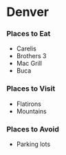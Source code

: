 # Denver

### Places to Eat
- Carelis
- Brothers 3
- Mac Grill
- Buca

### Places to Visit
- Flatirons
- Mountains

### Places to Avoid
- Parking lots
